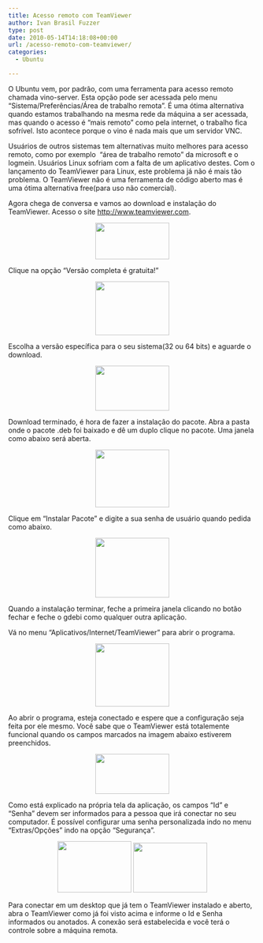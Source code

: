 ```yaml
---
title: Acesso remoto com TeamViewer
author: Ivan Brasil Fuzzer
type: post
date: 2010-05-14T14:18:08+00:00
url: /acesso-remoto-com-teamviewer/
categories:
  - Ubuntu

---
```

O Ubuntu vem, por padrão, com uma ferramenta para acesso remoto chamada vino-server. Esta opção pode ser acessada pelo menu &#8220;Sistema/Preferências/Área de trabalho remota&#8221;. É uma ótima alternativa quando estamos trabalhando na mesma rede da máquina a ser acessada, mas quando o acesso é &#8220;mais remoto&#8221; como pela internet, o trabalho fica sofrível. Isto acontece porque o vino é nada mais que um servidor VNC.

Usuários de outros sistemas tem alternativas muito melhores para acesso remoto, como por exemplo  &#8220;área de trabalho remoto&#8221; da microsoft e o logmein. Usuários Linux sofriam com a falta de um aplicativo destes. Com o lançamento do TeamViewer para Linux, este problema já não é mais tão problema. O TeamViewer não é uma ferramenta de código aberto mas é uma ótima alternativa free(para uso não comercial).

Agora chega de conversa e vamos ao download e instalação do TeamViewer. Acesso o site <http://www.teamviewer.com>.

<p style="text-align: center;">
  <a href="http://www.ubuntero.com.br/wp-content/uploads/2010/05/teamviewer-url.png"><img class="alignnone size-thumbnail wp-image-945" title="teamviewer-url" src="http://www.ubuntero.com.br/wp-content/uploads/2010/05/teamviewer-url-150x74.png" alt="" width="150" height="74" /></a>
</p>

Clique na opção &#8220;Versão completa é gratuita!&#8221;

<p style="text-align: center;">
  <a href="http://www.ubuntero.com.br/wp-content/uploads/2010/05/teamviewer-download1.png"><img class="alignnone size-thumbnail wp-image-946" title="teamviewer-download1" src="http://www.ubuntero.com.br/wp-content/uploads/2010/05/teamviewer-download1-150x109.png" alt="" width="150" height="109" /></a>
</p>

Escolha a versão específica para o seu sistema(32 ou 64 bits) e aguarde o download.

<p style="text-align: center;">
  <a href="http://www.ubuntero.com.br/wp-content/uploads/2010/05/teamviewer-download2.png"><img class="alignnone size-thumbnail wp-image-947" title="teamviewer-download2" src="http://www.ubuntero.com.br/wp-content/uploads/2010/05/teamviewer-download2-150x91.png" alt="" width="150" height="91" /></a>
</p>

Download terminado, é hora de fazer a instalação do pacote. Abra a pasta onde o pacote .deb foi baixado e dê um duplo clique no pacote. Uma janela como abaixo será aberta.

<p style="text-align: center;">
  <a href="http://www.ubuntero.com.br/wp-content/uploads/2010/05/teamviewer-gdebi1.png"><img class="alignnone size-thumbnail wp-image-948" title="teamviewer-gdebi1" src="http://www.ubuntero.com.br/wp-content/uploads/2010/05/teamviewer-gdebi1-150x117.png" alt="" width="150" height="117" /></a>
</p>

<p style="text-align: left;">
  Clique em &#8220;Instalar Pacote&#8221; e digite a sua senha de usuário quando pedida como abaixo.
</p>

<p style="text-align: center;">
  <a href="http://www.ubuntero.com.br/wp-content/uploads/2010/05/teamviewer-gdebi2.png"><img class="alignnone size-thumbnail wp-image-949" title="teamviewer-gdebi2" src="http://www.ubuntero.com.br/wp-content/uploads/2010/05/teamviewer-gdebi2-150x121.png" alt="" width="150" height="121" /></a>
</p>

<p style="text-align: left;">
  Quando a instalação terminar, feche a primeira janela clicando no botão fechar e feche o gdebi como qualquer outra aplicação.
</p>

<p style="text-align: left;">
  Vá no menu &#8220;Aplicativos/Internet/TeamViewer&#8221; para abrir o programa.
</p>

<p style="text-align: center;">
  <a href="http://www.ubuntero.com.br/wp-content/uploads/2010/05/teamviewer-menu.png"><img class="alignnone size-thumbnail wp-image-950" title="teamviewer-menu" src="http://www.ubuntero.com.br/wp-content/uploads/2010/05/teamviewer-menu-150x128.png" alt="" width="150" height="128" /></a>
</p>

<p style="text-align: left;">
  Ao abrir o programa, esteja conectado e espere que a configuração seja feita por ele mesmo. Você sabe que o TeamViewer está totalemente funcional quando os campos marcados na imagem abaixo estiverem preenchidos.
</p>

<p style="text-align: center;">
  <a href="http://www.ubuntero.com.br/wp-content/uploads/2010/05/teamviewer-programa1.png"><img class="alignnone size-thumbnail wp-image-951" title="teamviewer-programa1" src="http://www.ubuntero.com.br/wp-content/uploads/2010/05/teamviewer-programa1-150x81.png" alt="" width="150" height="81" /></a>
</p>

<p style="text-align: left;">
  Como está explicado na própria tela da aplicação, os campos &#8220;Id&#8221; e &#8220;Senha&#8221; devem ser informados para a pessoa que irá conectar no seu computador. É possível configurar uma senha personalizada indo no menu &#8220;Extras/Opções&#8221; indo na opção &#8220;Segurança&#8221;.
</p>

<p style="text-align: center;">
  <a href="http://www.ubuntero.com.br/wp-content/uploads/2010/05/teamviewer-extra.png"><img class="alignnone size-thumbnail wp-image-952" title="teamviewer-extra" src="http://www.ubuntero.com.br/wp-content/uploads/2010/05/teamviewer-extra-150x104.png" alt="" width="150" height="104" /></a> <a href="http://www.ubuntero.com.br/wp-content/uploads/2010/05/teamviewer-senha.png"><img class="alignnone size-thumbnail wp-image-953" title="teamviewer-senha" src="http://www.ubuntero.com.br/wp-content/uploads/2010/05/teamviewer-senha-150x101.png" alt="" width="150" height="101" /></a>
</p>

<p style="text-align: left;">
  Para conectar em um desktop que já tem o TeamViewer instalado e aberto, abra o TeamViewer como já foi visto acima e informe o Id e Senha informados ou anotados. A conexão será estabelecida e você terá o controle sobre a máquina remota.
</p>